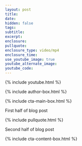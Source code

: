 ```yaml
---
layout: post
title:
date:
hidden: false
tags:
subtitle:
excerpt:
enclosure:
pullquote:
enclosure_type: video/mp4
enclosure_time:
use_youtube_image: true
youtube_alternate_image:
youtube_code:
---
```

{% include youtube.html %}

{% include author-box.html %}

{% include cta-main-box.html %}

First half of blog post

{% include pullquote.html %}

Second half of blog post

{% include cta-content-box.html %}

